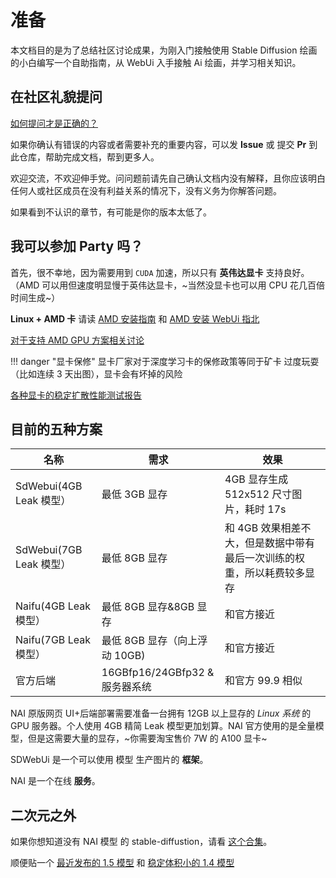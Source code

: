 # 准备

本文档目的是为了总结社区讨论成果，为刚入门接触使用 Stable Diffusion 绘画的小白编写一个自助指南，从 WebUi 入手接触 Ai 绘画，并学习相关知识。

## 在社区礼貌提问

[如何提问才是正确的？](https://github.com/ryanhanwu/How-To-Ask-Questions-The-Smart-Way/blob/main/README-zh_CN.md)

如果你确认有错误的内容或者需要补充的重要内容，可以发 **Issue** 或 提交 **Pr** 到此仓库，帮助完成文档，帮到更多人。

欢迎交流，不欢迎伸手党。问问题前请先自己确认文档内没有解释，且你应该明白任何人或社区成员在没有利益关系的情况下，没有义务为你解答问题。

如果看到不认识的章节，有可能是你的版本太低了。

## 我可以参加 Party 吗？

首先，很不幸地，因为需要用到 `CUDA` 加速，所以只有 **英伟达显卡** 支持良好。（AMD 可以用但速度明显慢于英伟达显卡，~当然没显卡也可以用 CPU 花几百倍时间生成~）

**Linux + AMD 卡** 请读 [AMD 安装指南](https://rentry.org/ayymd-stable-diffustion-v1_4-guide) 和 [AMD 安装 WebUi 指北](https://github.com/AUTOMATIC1111/stable-diffusion-webui/wiki/Install-and-Run-on-AMD-GPUs)

[对于支持 AMD GPU 方案相关讨论](https://github.com/AUTOMATIC1111/stable-diffusion-webui/discussions/1046)

!!! danger "显卡保修"
    显卡厂家对于深度学习卡的保修政策等同于矿卡
    过度玩耍（比如连续 3 天出图），显卡会有坏掉的风险

[各种显卡的稳定扩散性能测试报告](https://docs.google.com/spreadsheets/d/1Zlv4UFiciSgmJZncCujuXKHwc4BcxbjbSBg71-SdeNk/edit#gid=0)

## 目前的五种方案

| 名称             | 需求                      | 效果                                                                  |
|------------------|---------------------------|-----------------------------------------------------------------------|
| SdWebui(4GB Leak 模型） | 最低 3GB 显存               | 4GB 显存生成 512x512 尺寸图片，耗时 17s                            |
| SdWebui(7GB Leak 模型） | 最低 8GB 显存                   | 和 4GB 效果相差不大，但是数据中带有最后一次训练的权重，所以耗费较多显存 |
| Naifu(4GB Leak 模型）   | 最低 8GB 显存&8GB 显存       | 和官方接近                                                            |
| Naifu(7GB Leak 模型）   | 最低 8GB 显存（向上浮动 10GB) | 和官方接近                                                            |
| 官方后端         | 16GBfp16/24GBfp32 & 服务器系统           | 和官方 99.9 相似                                                        |

NAI 原版网页 UI+后端部署需要准备一台拥有 12GB 以上显存的 *Linux 系统* 的 GPU 服务器。个人使用 4GB 精简 Leak 模型更加划算。NAI 官方使用的是全量模型，但是这需要大量的显存，~你需要淘宝售价 7W 的 A100 显卡~

SDWebUi 是一个可以使用 模型 生产图片的 **框架**。

NAI 是一个在线 **服务**。

## 二次元之外

如果你想知道没有 NAI 模型 的 stable-diffustion，请看 [这个合集](https://space.bilibili.com/250989068/channel/collectiondetail?sid=660352)。

顺便贴一个 [最近发布的 1.5 模型](https://huggingface.co/runwayml/stable-diffusion-v1-5) 和 [稳定体积小的 1.4 模型](https://huggingface.co/CompVis/stable-diffusion-v1-4)
